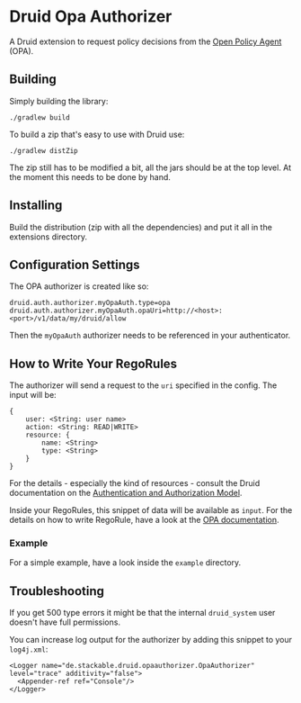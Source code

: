 # Druid Opa Authorizer

A Druid extension to request policy decisions from the [Open Policy Agent](https://www.openpolicyagent.org/) (OPA).

## Building
Simply building the library:

    ./gradlew build

To build a zip that's easy to use with Druid use:

    ./gradlew distZip

The zip still has to be modified a bit, all the jars should be at the top level. At the moment this needs to be done by hand.

## Installing
Build the distribution (zip with all the dependencies) and put it all in the extensions directory.

## Configuration Settings
The OPA authorizer is created like so:

    druid.auth.authorizer.myOpaAuth.type=opa
    druid.auth.authorizer.myOpaAuth.opaUri=http://<host>:<port>/v1/data/my/druid/allow

Then the `myOpaAuth` authorizer needs to be referenced in your authenticator.

## How to Write Your RegoRules

The authorizer will send a request to the `uri` specified in the config. The input will be:

    {
        user: <String: user name>
        action: <String: READ|WRITE>
        resource: {
            name: <String>
            type: <String>
        }
    }

For the details - especially the kind of resources - consult the Druid documentation on the [Authentication and Authorization Model](https://druid.apache.org/docs/latest/operations/security-user-auth.html#authentication-and-authorization-model).

Inside your RegoRules, this snippet of data will be available as `input`. For the details on how to write RegoRule, have a look at the [OPA documentation](https://www.openpolicyagent.org/docs/latest/). 

### Example
For a simple example, have a look inside the `example` directory.

## Troubleshooting

If you get 500 type errors it might be that the internal `druid_system` user doesn't have full permissions.

You can increase log output for the authorizer by adding this snippet to your `log4j.xml`:

    <Logger name="de.stackable.druid.opaauthorizer.OpaAuthorizer" level="trace" additivity="false">
      <Appender-ref ref="Console"/>
    </Logger>
